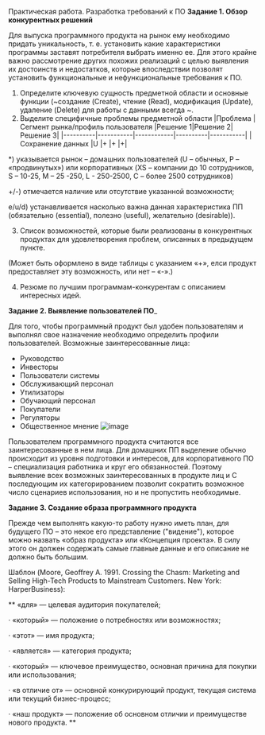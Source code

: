 Практическая работа. Разработка требований к ПО
__Задание 1. Обзор конкурентных решений__

Для выпуска программного продукта на рынок ему необходимо придать уникальность, т. е. установить какие характеристики программы заставят потребителя выбрать именно ее. 
Для этого крайне важно рассмотрение других похожих реализаций с целью выявления их достоинств и недостатков, 
которые впоследствии позволят установить функциональные и нефункциональные требования к ПО.

1. Определите ключевую сущность предметной области и основные функции (~создание (Create), чтение (Read), модификация (Update), удаление (Delete) для работы с данными всегда ~.
2. Выделите специфичные проблемы предметной области
|Проблема   |Сегмент рынка/профиль пользователя |Решение 1|Решение 2|Решение 3|
|----------|-----------|------------|----------|-----------|
|Сохранение данных    |U      |+       |+   |+|

*) указывается рынок –  домашних пользователей (U – обычных, Р – «продвинутых») или корпоративных (XS – компании до 10 сотрудников, S – 10-25, M – 25 -250, L  - 250-2500, C – более 2500 сотрудников)

+/-) отмечается наличие или отсутствие указанной возможности;

e/u/d) устанавливается насколько важна данная характеристика ПП (обязательно (essential), полезно (useful), желательно (desirable)).

3. Список возможностей, которые были реализованы в конкурентных продуктах для удовлетворения проблем, описанных в предыдущем пункте.

(Может быть оформлено в виде таблицы с указанием «+», елси продукт предоставляет эту возможность, или нет – «-».)

4. Резюме по лучшим программам-конкурентам с описанием интересных идей.

__Задание 2. Выявление пользователей ПО___

Для того, чтобы программный продукт был удобен пользователям и выполнял свое назначение необходимо определить профили пользователей. 
Возможные заинтересованные лица: 
 - Руководство
- Инвесторы
- Пользователи системы
- Обслуживающий персонал
- Утилизаторы
- Обучающий персонал
- Покупатели
- Регуляторы
- Общественное мнение
![image](https://user-images.githubusercontent.com/65451923/156817236-8eb5d35f-b962-4de2-997b-db9b7ea97453.png)

Пользователем программного продукта считаются все заинтересованные в нем лица. 
Для домашних ПП выделение обычно происходит из уровня подготовки и интересов, 
для корпоративного ПО – специализация работника и круг его обязанностей.
Поэтому выявление всех возможных заинтересованных в продукте лиц и 
С последующим их категорированием позволит сократить возможное число сценариев использования, но и не пропустить необходимые.


__Задание 3. Создание образа программного продукта__

Прежде чем выполнять какую-то работу нужно иметь план, для будущего ПО – это некое его представление ("видение"), 
которое можно назвать «образ продукта» или «Концепция проекта». 
В силу этого он должен содержать самые главные данные и его описание не должно быть большим.


Шаблон (Moore, Geoffrey A. 1991. Crossing the Chasm: Marketing and Selling High-Tech Products to Mainstream Customers. New York: HarperBusiness):

** «для» — целевая аудитория покупателей;

· «который» — положение о потребностях или возможностях;

· «этот» — имя продукта;

· «является» — категория продукта;

· «который» — ключевое преимущество, основная причина для покупки или использования;

· «в отличие от» — основной конкурирующий продукт, текущая система или текущий бизнес-процесс;

· «наш продукт» — положение об основном отличии и преимуществе нового продукта. **
